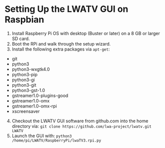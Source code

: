 Setting Up the LWATV GUI on Raspbian
====================================

 1. Install Raspberry Pi OS with desktop (Buster or later) on a 8 GB or larger SD card.
 2. Boot the RPi and walk through the setup wizard.
 3. Install the following extra packages via `apt-get`:
 
  * git
  * python3
  * python3-wxgtk4.0
  * python3-pip
  * python3-gi
  * python3-git
  * python3-gst-1.0
  * gstreamer1.0-plugins-good
  * gstreamer1.0-omx
  * gstreamer1.0-omx-rpi
  * xscreensaver
  
 4. Checkout the LWATV GUI software from github.com into the home directory via: `git clone https://github.com/lwa-project/lwatv.git LWATV`
 5. Launch the GUI with: `python3 /home/pi/LWATV/RaspberryPi/lwaTV3.rpi.py`
